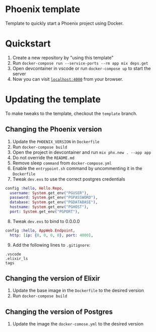 # Phoenix template

Template to quickly start a Phoenix project using Docker.

# Quickstart
1. Create a new repository by "using this template"
2. Run `docker-compose run --service-ports --rm app mix deps.get`
3. Open devcontainer in vscode or run `docker-compose up` to start the server
4. Now you can visit [`localhost:4000`](http://localhost:4000) from your browser.


# Updating the template

To make tweaks to the template, checkout the `template` branch.


## Changing the Phoenix version

1. Update the `PHOENIX_VERSION` in `Dockerfile`
2. Run `docker-compose build`
3. Open the project in devcontainer and run `mix phx.new . --app app`
4. Do not override the `README.md`
5. Remove sleep `command` from `docker-compose.yml`
6. Enable the `entrypoint.sh` command by uncommenting it in the `Dockerfile`
7. Tweak `dev.exs` to use the correct postgres credentials
```elixir
config :hello, Hello.Repo,
  username: System.get_env("PGUSER"),
  password: System.get_env("PGPASSWORD"),
  database: System.get_env("PGDATABASE"),
  hostname: System.get_env("PGHOST"),
  port: System.get_env("PGPORT"),
```
8. Tweak `dev.exs` to bind to 0.0.0.0
```elixir
config :hello, AppWeb.Endpoint,
  http: [ip: {0, 0, 0, 0}, port: 4000],
```
9. Add the following lines to `.gitignore`:
```
.vscode
.elixir_ls
tags
```


## Changing the version of Elixir

1. Update the base image in the `Dockerfile` to the desired version
2. Run `docker-compose build`


## Changing the version of Postgres

1. Update the image the `docker-comose.yml` to the desired version
